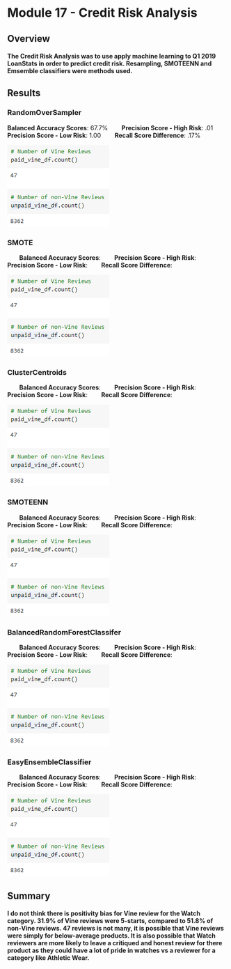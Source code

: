 # Module 17 - Credit Risk Analysis

## Overview 

#### The Credit Risk Analysis was to use apply machine learning to Q1 2019 LoanStats in order to predict credit risk. Resampling, SMOTEENN and Emsemble classifiers were methods used. 


## Results
### RandomOverSampler
**Balanced Accuracy Scores**: 67.7%
&nbsp;&nbsp;&nbsp;&nbsp;&nbsp;&nbsp; **Precision Score - High Risk**: .01
&nbsp;&nbsp;&nbsp;&nbsp;&nbsp;&nbsp; **Precision Score - Low Risk**: 1.00
&nbsp;&nbsp;&nbsp;&nbsp;&nbsp;&nbsp; **Recall Score Difference**: .17%

![stacked_launch_outcomes](https://github.com/charlieburd/amazon_vine_analysis/blob/main/Resources/image%20(28).png)

### SMOTE
&nbsp;&nbsp;&nbsp;&nbsp;&nbsp;&nbsp; **Balanced Accuracy Scores**: 
&nbsp;&nbsp;&nbsp;&nbsp;&nbsp;&nbsp; **Precision Score - High Risk**: 
&nbsp;&nbsp;&nbsp;&nbsp;&nbsp;&nbsp; **Precision Score - Low Risk**: 
&nbsp;&nbsp;&nbsp;&nbsp;&nbsp;&nbsp; **Recall Score Difference**:

![stacked_launch_outcomes](https://github.com/charlieburd/amazon_vine_analysis/blob/main/Resources/image%20(28).png)

### ClusterCentroids
&nbsp;&nbsp;&nbsp;&nbsp;&nbsp;&nbsp; **Balanced Accuracy Scores**: 
&nbsp;&nbsp;&nbsp;&nbsp;&nbsp;&nbsp; **Precision Score - High Risk**: 
&nbsp;&nbsp;&nbsp;&nbsp;&nbsp;&nbsp; **Precision Score - Low Risk**: 
&nbsp;&nbsp;&nbsp;&nbsp;&nbsp;&nbsp; **Recall Score Difference**:

![stacked_launch_outcomes](https://github.com/charlieburd/amazon_vine_analysis/blob/main/Resources/image%20(28).png)

### SMOTEENN
&nbsp;&nbsp;&nbsp;&nbsp;&nbsp;&nbsp; **Balanced Accuracy Scores**: 
&nbsp;&nbsp;&nbsp;&nbsp;&nbsp;&nbsp; **Precision Score - High Risk**: 
&nbsp;&nbsp;&nbsp;&nbsp;&nbsp;&nbsp; **Precision Score - Low Risk**: 
&nbsp;&nbsp;&nbsp;&nbsp;&nbsp;&nbsp; **Recall Score Difference**:

![stacked_launch_outcomes](https://github.com/charlieburd/amazon_vine_analysis/blob/main/Resources/image%20(28).png)

### BalancedRandomForestClassifer
&nbsp;&nbsp;&nbsp;&nbsp;&nbsp;&nbsp; **Balanced Accuracy Scores**: 
&nbsp;&nbsp;&nbsp;&nbsp;&nbsp;&nbsp; **Precision Score - High Risk**: 
&nbsp;&nbsp;&nbsp;&nbsp;&nbsp;&nbsp; **Precision Score - Low Risk**: 
&nbsp;&nbsp;&nbsp;&nbsp;&nbsp;&nbsp; **Recall Score Difference**:

![stacked_launch_outcomes](https://github.com/charlieburd/amazon_vine_analysis/blob/main/Resources/image%20(28).png)

### EasyEnsembleClassifier
&nbsp;&nbsp;&nbsp;&nbsp;&nbsp;&nbsp; **Balanced Accuracy Scores**: 
&nbsp;&nbsp;&nbsp;&nbsp;&nbsp;&nbsp; **Precision Score - High Risk**: 
&nbsp;&nbsp;&nbsp;&nbsp;&nbsp;&nbsp; **Precision Score - Low Risk**: 
&nbsp;&nbsp;&nbsp;&nbsp;&nbsp;&nbsp; **Recall Score Difference**:

![stacked_launch_outcomes](https://github.com/charlieburd/amazon_vine_analysis/blob/main/Resources/image%20(28).png)



## Summary
#### I do not think there is positivity bias for Vine review for the Watch category. 31.9% of Vine reviews were 5-starts, compared to 51.8% of non-Vine reviews. 47 reviews is not many, it is possible that Vine reviews were simply for below-average products. It is also possible that Watch reviewers are more likely to leave a critiqued and honest review for there product as they could have a lot of pride in watches vs a reviewer for a category like Athletic Wear. 


